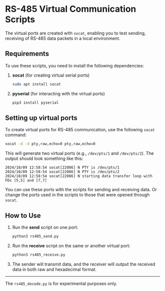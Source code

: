 # RS-485 Virtual Communication Scripts

The virtual ports are created with `socat`, enabling you to test sending, receiving of RS-485 data packets in a local environment.

## Requirements

To use these scripts, you need to install the following dependencies:

1. **socat** (for creating virtual serial ports)
    ```bash
    sudo apt install socat
    ```
2. **pyserial** (for interacting with the virtual ports)
    ```bash
    pip3 install pyserial
    ```

## Setting up virtual ports

To create virtual ports for RS-485 communication, use the following `socat` command:

```bash
socat -d -d pty,raw,echo=0 pty,raw,echo=0
```

This will generate two virtual ports (e.g., `/dev/pts/1` and `/dev/pts/2`). The output should look something like this:

```
2024/10/09 12:58:54 socat[22086] N PTY is /dev/pts/1
2024/10/09 12:58:54 socat[22086] N PTY is /dev/pts/2
2024/10/09 12:58:54 socat[22086] N starting data transfer loop with FDs [5,5] and [7,7]
```

You can use these ports with the scripts for sending and receiving data. Or change the ports used in the scripts to those that were opened through `socat`.

## How to Use

1. Run the **send** script on one port:
    ```bash
    python3 rs485_send.py
    ```

2. Run the **receive** script on the same or another virtual port:
    ```bash
    python3 rs485_receive.py
    ```

3. The sender will transmit data, and the receiver will output the received data in both raw and hexadecimal format.

---

The `rs485_decode.py` is for experimental purposes only.
